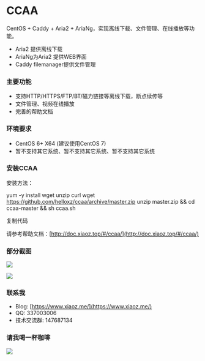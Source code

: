 # CCAA

CentOS + Caddy + Aria2 + AriaNg，实现离线下载、文件管理、在线播放等功能。



- Aria2 提供离线下载
- AriaNg为Aria2 提供WEB界面
- Caddy filemanager提供文件管理



### 主要功能

* 支持HTTP/HTTPS/FTP/BT/磁力链接等离线下载，断点续传等
* 文件管理、视频在线播放
* 完善的帮助文档

### 环境要求

* CentOS 6+ X64 (建议使用CentOS 7)
* 暂不支持其它系统、暂不支持其它系统、暂不支持其它系统

### 安装CCAA

安装方法：

yum -y install wget unzip curl
wget https://github.com/helloxz/ccaa/archive/master.zip
unzip master.zip && cd ccaa-master && sh ccaa.sh

复制代码

请参考帮助文档：[http://doc.xiaoz.top/#/ccaa/](http://doc.xiaoz.top/#/ccaa/)

### 部分截图

![](https://imgurl.org/upload/1810/e8bf5842058b46c5.png)



![](https://imgurl.org/upload/1810/1180fb03eb3117ce.png)



### 联系我

* Blog: [https://www.xiaoz.me/](https://www.xiaoz.me/)
* QQ: 337003006
* 技术交流群: 147687134

### 请我喝一杯咖啡

![](https://imgurl.org/upload/1712/cb349aa4a1b95997.png)
